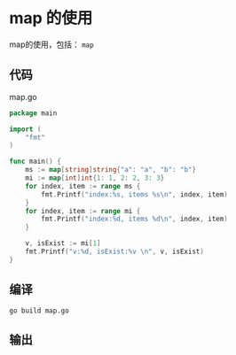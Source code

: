 # map 的使用

map的使用，包括： `map`

## 代码

map.go

```go
package main

import (
	"fmt"
)

func main() {
	ms := map[string]string{"a": "a", "b": "b"}
	mi := map[int]int{1: 1, 2: 2, 3: 3}
	for index, item := range ms {
		fmt.Printf("index:%s, items %s\n", index, item)
	}
	for index, item := range mi {
		fmt.Printf("index:%d, items %d\n", index, item)
	}

	v, isExist := mi[1]
	fmt.Printf("v:%d, isExist:%v \n", v, isExist)
}

```

## 编译

```
go build map.go
```

## 输出

```

```

